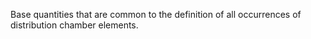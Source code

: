 ﻿Base quantities that are common to the definition of all occurrences of distribution chamber elements.